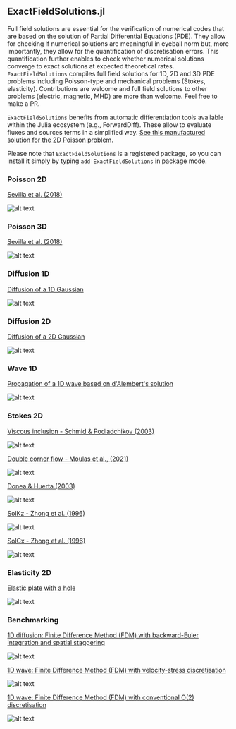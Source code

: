 ## ExactFieldSolutions.jl

Full field solutions are essential for the verification of numerical codes that are based on the solution of Partial Differential Equations (PDE).
They allow for checking if numerical solutions are meaningful in eyeball norm but, more importantly, they allow for the quantification of discretisation errors.
This quantification further enables to check whether numerical solutions converge to exact solutions at expected theoretical rates.
`ExactFieldSolutions` compiles full field solutions for 1D, 2D and 3D PDE problems including Poisson-type and mechanical problems (Stokes, elasticity).
Contributions are welcome and full field solutions to other problems (electric, magnetic, MHD) are more than welcome. Feel free to make a PR.

`ExactFieldSolutions` benefits from automatic differentiation tools available within the Julia ecosystem (e.g., ForwardDiff). These allow to evaluate fluxes and sources terms in a simplified way. [See this manufactured solution for the 2D Poisson problem](src/Poisson2D_Sevilla2018.jl).

Please note that `ExactFieldSolutions` is a registered package, so you can install it simply by typing `add ExactFieldSolutions` in package mode.

### Poisson 2D
[Sevilla et al. (2018)](examples/visualisations/Visualize_Poisson2D_Sevilla2018.jl)

![alt text](img/Poisson2D_Sevilla2018.svg "Sevilla et al. (2018)")

### Poisson 3D
[Sevilla et al. (2018)](examples/visualisations/Visualize_Poisson3D_Sevilla2018.jl)

![alt text](img/Poisson3D_Sevilla2018.svg "Sevilla et al. (2018)")

### Diffusion 1D
[Diffusion of a 1D Gaussian](examples/visualisations/Visualize_Diffusion1D_Gaussian.jl)

![alt text](img/Diffusion1D_Gaussian.svg)

### Diffusion 2D
[Diffusion of a 2D Gaussian](examples/visualisations/Visualize_Diffusion2D_Gaussian.jl)

![alt text](img/Diffusion2D_Gaussian.svg)

### Wave 1D 
[Propagation of a 1D wave based on d'Alembert's solution](examples/visualisations/Visualize_Wave1D_dAlembert.jl)

![alt text](img/Wave1D_dAlembert1747.svg)

### Stokes 2D
[Viscous inclusion - Schmid & Podladchikov (2003)](examples/visualisations/Visualize_Stokes2D_Schmid2003.jl)

![alt text](img/Stokes2D_Schmid2003.svg "Schmid & Podladchikov (2003)")

[Double corner flow - Moulas et al., (2021)](examples/visualisations/Visualize_Stokes2D_Moulas2021.jl)

![alt text](img/Stokes2D_Moulas2021.svg "Moulas et al. (2021)")

[Donea & Huerta (2003)](examples/visualisations/Visualize_Stokes2D_Donea2003.jl)

![alt text](img/Stokes2D_Donea2003.svg "Donea & Huerta (2003)")

[SolKz - Zhong et al. (1996)](examples/visualisations/Visualize_Stokes2D_SolKz_Zhong1996.jl)

![alt text](img/Stokes2D_SolKz_Zhong1996.svg "Zhong et al. (1996)")


[SolCx - Zhong et al. (1996)](examples/visualisations/Visualize_Stokes2D_SolCx_Zhong1996.jl)

![alt text](img/Stokes2D_SolCx_Zhong1996.svg "Zhong et al. (1996)")

### Elasticity 2D
[Elastic plate with a hole](examples/visualisations/Visualize_Elasticity2D_Hole.jl)

![alt text](img/Elasticity2D_Hole.svg "Elastic plate with a hole")

### Benchmarking

[1D diffusion: Finite Difference Method (FDM) with backward-Euler integration and spatial staggering](examples/benchmarks/Benchmark_Thermal1D.jl)


![alt text](img/Benchmark_Diffusion1D_FDM.svg "Diffusion in 1D using the Finite Difference Method (FDM): backward-Euler and spatial staggering") 

[1D wave: Finite Difference Method (FDM) with velocity-stress discretisation](examples/benchmarks/Benchmark_Wave1D_VelStress_FDM.jl)


![alt text](img/Benchmark_Wave1D_VelStress_FDM.svg "Wave in 1D using the Finite Difference Method (FDM): velocity-stress scheme") 

[1D wave: Finite Difference Method (FDM) with conventional O(2) discretisation](examples/benchmarks/Benchmark_Wave1D_Conventional_FDM.jl)


![alt text](img/Benchmark_Wave1D_Conventional_FDM.svg "Wave in 1D using the Finite Difference Method (FDM): conventional O(2) discretisation") 